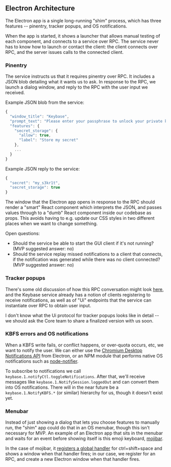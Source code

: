 ## Electron Architecture

The Electron app is a single long-running "shim" process, which has three
features -- pinentry, tracker popups, and OS notifications.

When the app is started, it shows a launcher that allows manual testing of
each component, and connects to a service over RPC.  The service never has
to know how to launch or contact the client: the client connects over RPC,
and the server issues calls to the connected client.

### Pinentry

The service instructs us that it requires pinentry over RPC.  It includes a
JSON blob detailing what it wants us to ask.  In response to the RPC, we
launch a dialog window, and reply to the RPC with the user input we received.

Example JSON blob from the service:
```js
{
  "window_title": "Keybase",
  "prompt_text": "Please enter your passphrase to unlock your private key",
  "features": {
    "secret_storage": {
      "allow": true,
      "label": "Store my secret"
    },
    ...
  }
}
```

Example JSON reply to the service:
```js
{
  "secret": "my_s3kr1t",
  "secret_storage": true
}
```

The window that the Electron app opens in response to the RPC should render a
"smart" React component which interprets the JSON, and passes values through
to a "dumb" React component inside our codebase as props.  This avoids having
to e.g. update our CSS styles in two different places when we want to change
something.

Open questions:
* Should the service be able to start the GUI client if it's not running?
  (MVP suggested answer: no)
* Should the service replay missed notifications to a client that connects,
  if the notification was generated while there was no client connected?
  (MVP suggested answer: no)

### Tracker popups

There's some old discussion of how this RPC conversation might look
[here](https://github.com/keybase/client/issues/530), and the Keybase service
already has a notion of clients registering to receive notifications, as well
as of "Ui" endpoints that the service can instantiate over RPC to obtain
user input.

I don't know what the Ui protocol for tracker popups looks like in detail --
we should ask the Core team to share a finalized version with us soon.

### KBFS errors and OS notifications

When a KBFS write fails, or conflict happens, or over-quota occurs, etc, we want
to notify the user.   We can either use the [Chromium Desktop Notifications API](https://www.chromium.org/developers/design-documents/desktop-notifications)
from Electron, or an NPM module that performs native OS notifications such as
[node-notifier](https://github.com/mikaelbr/node-notifier).

To subscribe to notifications we call `keybase.1.notifyCtl.toggleNotifications`.
After that, we'll receive messages like `keybase.1.NotifySession.loggedOut` and
can convert them into OS notifications.  There will in the near future be a
`keybase.1.NotifyKBFS.*` (or similar) hierarchy for us, though it doesn't exist
yet.

### Menubar

Instead of just showing a dialog that lets you choose features to manually run,
the "shim" app could do that in an OS menubar, though this isn't necessary for
MVP.  An example of an Electron app that sits in the menubar and waits for an
event before showing itself is this emoji keyboard,
[mojibar](https://github.com/muan/mojibar).

In the case of mojibar, it
[registers a global handler](https://github.com/muan/mojibar/blob/master/index.js#L71)
for ctrl+shift+space and shows a window when that handler fires; in our case, we
register for an RPC, and create a new Electron window when that handler fires.
